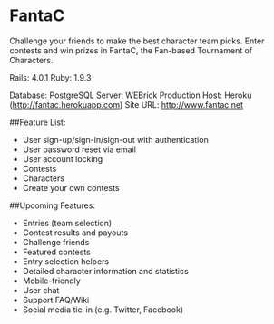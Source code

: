 # FantaC
Challenge your friends to make the best character team picks.  Enter contests and win prizes in FantaC, the Fan-based Tournament of Characters.

Rails: 4.0.1
Ruby: 1.9.3

Database: PostgreSQL
Server: WEBrick
Production Host: Heroku (http://fantac.herokuapp.com)
Site URL: http://www.fantac.net

##Feature List:
* User sign-up/sign-in/sign-out with authentication
* User password reset via email
* User account locking
* Contests
* Characters
* Create your own contests

##Upcoming Features:
* Entries (team selection)
* Contest results and payouts
* Challenge friends
* Featured contests
* Entry selection helpers
* Detailed character information and statistics
* Mobile-friendly
* User chat
* Support FAQ/Wiki
* Social media tie-in (e.g. Twitter, Facebook)

